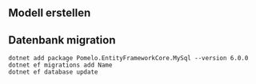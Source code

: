 ## Modell erstellen


## Datenbank migration

```
dotnet add package Pomelo.EntityFrameworkCore.MySql --version 6.0.0
dotnet ef migrations add Name
dotnet ef database update 
```



